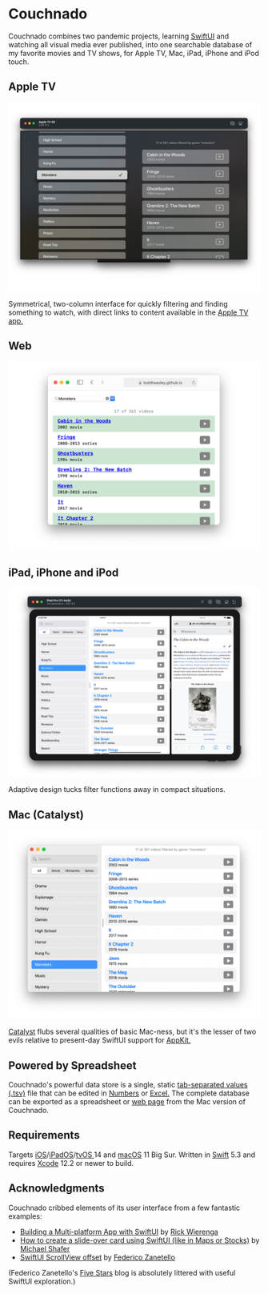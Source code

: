 # Couchnado

Couchnado combines two pandemic projects, learning [SwiftUI](https://developer.apple.com/xcode/swiftui) and watching all visual media ever published, into one searchable database of my favorite movies and TV shows, for Apple TV, Mac, iPad, iPhone and iPod touch.

## Apple TV

![](Couchnado/CouchnadoTV.png)

Symmetrical, two-column interface for quickly filtering and finding something to watch, with direct links to content available in the [Apple TV app.](https://www.apple.com/apple-tv-app)

## Web

![](Couchnado/CouchnadoWeb.png)

## iPad, iPhone and iPod

![](Couchnado/Couchnado.png)

Adaptive design tucks filter functions away in compact situations.

## Mac (Catalyst)

![](Couchnado/CouchnadoMac.png)

[Catalyst](https://developer.apple.com/mac-catalyst) flubs several qualities of basic Mac-ness, but it's the lesser of two evils relative to present-day SwiftUI support for [AppKit.](https://developer.apple.com/documentation/appkit)

## Powered by Spreadsheet

Couchnado's powerful data store is a single, static [tab-separated values (.tsv)](https://en.wikipedia.org/wiki/Tab-separated_values) file that can be edited in [Numbers](https://www.apple.com/numbers) or [Excel.](https://www.microsoft.com/en-ww/microsoft-365/excel) The complete database can be exported as a spreadsheet or [web page](https://toddheasley.github.io/couchnado/index.html) from the Mac version of Couchnado.

## Requirements

Targets [iOS](https://developer.apple.com/ios)/[iPadOS](https://developer.apple.com/ipad)/[tvOS ](https://developer.apple.com/tvos) 14 and [macOS](https://developer.apple.com/macos) 11 Big Sur. Written in [Swift](https://developer.apple.com/documentation/swift) 5.3 and requires [Xcode](https://developer.apple.com/xcode) 12.2 or newer to build.

## Acknowledgments

Couchnado cribbed elements of its user interface from a few fantastic examples:

* [Building a Multi-platform App with SwiftUI](https://heartbeat.fritz.ai/building-a-multi-platform-app-with-swiftui-5336bce94689) by [Rick Wierenga](https://gist.github.com/rickwierenga)
* [How to create a slide-over card using SwiftUI (like in Maps or Stocks)](https://www.mozzafiller.com/posts/swiftui-slide-over-card-like-maps-stocks) by [Michael Shafer](https://github.com/mshafer)
* [SwiftUI ScrollView offset](https://fivestars.blog/swiftui/scrollview-offset.html) by [Federico Zanetello](https://github.com/zntfdr)

(Federico Zanetello's [Five Stars](https://fivestars.blog) blog is absolutely littered with useful SwiftUI exploration.)
